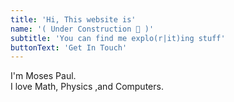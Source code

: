 ```yaml
---
title: 'Hi, This website is'
name: '( Under Construction 🚧 )'
subtitle: 'You can find me explo(r|it)ing stuff'
buttonText: 'Get In Touch'
---
```


I'm Moses Paul.  
I love Math, Physics ,and Computers.
